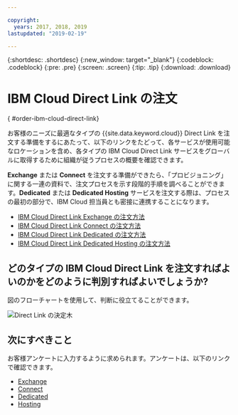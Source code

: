```yaml
---

copyright:
  years: 2017, 2018, 2019
lastupdated: "2019-02-19"

---
```


{:shortdesc: .shortdesc}
{:new_window: target="_blank"}
{:codeblock: .codeblock}
{:pre: .pre}
{:screen: .screen}
{:tip: .tip}
{:download: .download}

# IBM Cloud Direct Link の注文
{ #order-ibm-cloud-direct-link}

お客様のニーズに最適なタイプの {{site.data.keyword.cloud}} Direct Link を注文する準備をするにあたって、以下のリンクをたどって、各サービスが使用可能なロケーションを含め、各タイプの IBM Cloud Direct Link サービスをグローバルに取得するために組織が従うプロセスの概要を確認できます。 

**Exchange** または **Connect** を注文する準備ができたら、「プロビジョニング」に関する一連の資料で、注文プロセスを示す段階的手順を調べることができます。**Dedicated** または **Dedicated Hosting** サービスを注文する際は、プロセスの最初の部分で、IBM Cloud 担当員とも密接に連携することになります。

* [IBM Cloud Direct Link Exchange の注文方法](/docs/infrastructure/direct-link/order-cloud-exchange.html)
* [IBM Cloud Direct Link Connect の注文方法](/docs/infrastructure/direct-link/order-connect.html)
* [IBM Cloud Direct Link Dedicated の注文方法](/docs/infrastructure/direct-link/order-nsp.html)
* [IBM Cloud Direct Link Dedicated Hosting の注文方法](/docs/infrastructure/direct-link/order-colocation.html)

## どのタイプの IBM Cloud Direct Link を注文すればよいのかをどのように判別すればよいでしょうか?

図のフローチャートを使用して、判断に役立てることができます。

![Direct Link の決定木](/images/direct-link-decision-tree.png)


## 次にすべきこと

お客様アンケートに入力するように求められます。アンケートは、以下のリンクで確認できます。

* [Exchange](/docs/infrastructure/direct-link/questionnaire-exchange.html)
* [Connect](/docs/infrastructure/direct-link/questionnaire-connect.html)
* [Dedicated](/docs/infrastructure/direct-link/questionnaire-dedicated.html)
* [Hosting](/docs/infrastructure/direct-link/questionnaire-dedicated-hosting.html)

